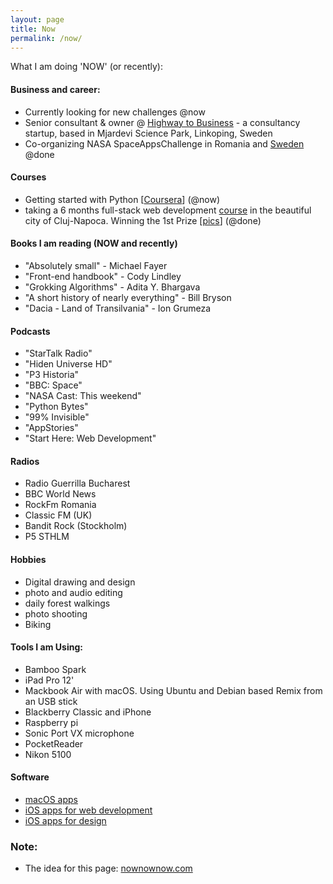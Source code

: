 ```yaml
---
layout: page
title: Now
permalink: /now/
---
```


What I am doing 'NOW' (or recently):

#### Business and career:

- Currently looking for new challenges @now
- Senior consultant & owner @ [Highway to Business](http://www.highway.business) - a consultancy startup, based in Mjardevi Science Park, Linkoping, Sweden 
- Co-organizing NASA SpaceAppsChallenge in Romania and [Sweden](http://.48h.space) @done

#### Courses
* Getting started with Python [[Coursera](https://www.coursera.org/specializations/python)] (@now)
* taking a 6 months full-stack web development  [course](http://scoalainformala.ro) in the beautiful city of Cluj-Napoca. Winning the 1st Prize [[pics](https://www.facebook.com/pg/scoalainformala/photos/?tab=album&album_id=1190280304417177)] (@done)

#### Books I am reading (NOW and recently)
- "Absolutely small" - Michael Fayer
- "Front-end handbook" - Cody Lindley
- "Grokking Algorithms" - Adita Y. Bhargava
- "A short history of nearly everything" - Bill Bryson
- "Dacia - Land of Transilvania" - Ion Grumeza

#### Podcasts
- "StarTalk Radio" 
- "Hiden Universe HD"
- "P3 Historia"
- "BBC: Space"
- "NASA Cast: This weekend"
- "Python Bytes"
- "99% Invisible" 
- "AppStories"
- "Start Here: Web Development"

#### Radios
- Radio Guerrilla Bucharest
- BBC World News
- RockFm Romania
- Classic FM (UK)
- Bandit Rock (Stockholm)
- P5 STHLM

#### Hobbies
- Digital drawing and design
- photo and audio editing
- daily forest walkings
- photo shooting
- Biking

#### Tools I am Using:

- Bamboo Spark
- iPad Pro 12'
- Mackbook Air with macOS. Using Ubuntu and Debian based Remix from an USB stick
- Blackberry Classic and iPhone
- Raspberry pi 
- Sonic Port VX microphone
- PocketReader
- Nikon 5100

#### Software
- [macOS apps](http://alin.mechenici.com/posts/macos-apps/)
- [iOS apps for web development](http://alin.mechenici.com/posts/webdevelopment-on-ios/)
- [iOS apps for design](http://alin.mechenici.com/affinity-for-ios/)

### Note:
* The idea for this page: [nownownow.com](http://nownownow.com)
